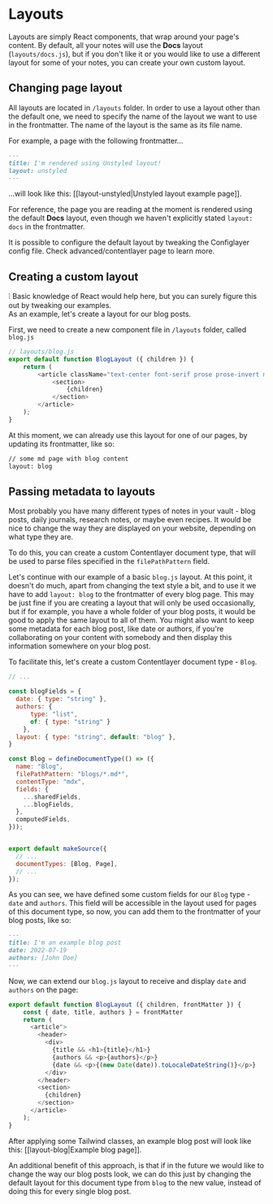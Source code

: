 # Layouts

Layouts are simply React components, that wrap around your page's content. By default, all your notes will use the **Docs** layout (`layouts/docs.js`), but if you don't like it or you would like to use a different layout for some of your notes, you can create your own custom layout.

## Changing page layout
All layouts are located in `/layouts` folder. In order to use a layout other than the default one, we need to specify the name of the layout we want to use in the frontmatter. The name of the layout is the same as its file name.

For example, a page with the following frontmatter...
```md
---
title: I'm rendered using Unstyled layout!
layout: unstyled
---
```

...will look like this: [[layout-unstyled|Unstyled layout example page]].

For reference, the page you are reading at the moment is rendered using the default **Docs** layout, even though we haven't explicitly stated `layout: docs` in the frontmatter.

It is possible to configure the default layout by tweaking the Configlayer config file. Check advanced/contentlayer page to learn more.

## Creating a custom layout

<div className="border-2 border-slate-400 rounded-md px-4 mb-2">
❕ Basic knowledge of React would help here, but you can surely figure this out by tweaking our examples.
</div>
As an example, let's create a layout for our blog posts.

First, we need to create a new component file in `/layouts` folder, called `blog.js`
```js
// layouts/blog.js
export default function BlogLayout ({ children }) {
	return (
		<article className="text-center font-serif prose prose-invert mx-auto p-6">
			<section>
				{children}
			</section>
		</article>
    );
}

```

At this moment, we can already use this layout for one of our pages, by updating its frontmatter, like so:

```md
// some md page with blog content
layout: blog
```

## Passing metadata to layouts

Most probably you have many different types of notes in your vault - blog posts, daily journals, research notes, or maybe even recipes. It would be nice to change the way they are displayed on your website, depending on what type they are.

To do this, you can create a custom Contentlayer document type, that will be used to parse files specified in the `filePathPattern` field. 

Let's continue with our example of a basic `blog.js` layout. At this point, it doesn't do much, apart from changing the text style a bit, and to use it we have to add `layout: blog` to the frontmatter of every blog page. This may be just fine if you are creating a layout that will only be used occasionally, but if for example, you have a whole folder of your blog posts, it would be good to apply the same layout to all of them. You might also want to keep some metadata for each blog post, like date or authors, if you're collaborating on your content with somebody and then display this information somewhere on your blog post.

To facilitate this, let's create a custom Contentlayer document type - `Blog`.

```js
// ...

const blogFields = {
  date: { type: "string" },
  authors: {
	  type: "list",
	  of: { type: "string" }
	},
  layout: { type: "string", default: "blog" },
}

const Blog = defineDocumentType(() => ({
  name: "Blog",
  filePathPattern: "blogs/*.md*",
  contentType: "mdx",
  fields: {
    ...sharedFields,
    ...blogFields,
  },
  computedFields,
}));


export default makeSource({
  // ...
  documentTypes: [Blog, Page],
  // ...
});

```

As you can see, we have defined some custom fields for our `Blog` type - `date` and `authors`. This field will be accessible in the layout used for pages of this document type, so now, you can add them to the frontmatter of your blog posts, like so:

```md
---
title: I'm an example blog post
date: 2022-07-19
authors: [John Doe]
---
```

Now, we can extend our `blog.js` layout to receive and display `date` and `authors` on the page:

```js
export default function BlogLayout ({ children, frontMatter }) {
    const { date, title, authors } = frontMatter
    return (
      <article">
        <header>
          <div>
            {title && <h1>{title}</h1>}
            {authors && <p>{authors}</p>}
            {date && <p>{(new Date(date)).toLocaleDateString()}</p>}
          </div>
        </header>
        <section>
          {children}
        </section>
      </article>
    );
}

```

After applying some Tailwind classes, an example blog post will look like this:
[[layout-blog|Example blog page]].

An additional benefit of this approach, is that if in the future we would like to change the way our blog posts look, we can do this just by changing the default layout for this document type from `blog` to the new value, instead of doing this for every single blog post.